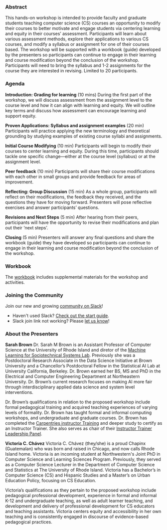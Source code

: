 <!-- ## Centering Learning and Equity in Assessment
_Tapia 2021 Workshop_ -->

### Abstract

This hands-on workshop is intended to provide faculty and graduate students teaching computer science (CS) courses an opportunity to modify their courses to better motivate and engage students via centering learning and equity in their courses’ assessment. Participants will learn about various assessment methods, explore their applications to various CS courses, and modify a syllabus or assignment for one of their courses based. The workshop will be supported with a workbook (guide) developed by the presenters so participants can continue to engage in their learning and course modification beyond the conclusion of the workshop. Participants will need to bring the syllabus and 1-2 assignments for the course they are interested in revising. Limited to 20 participants.

### Agenda

__Introduction: Grading for learning__ (10 mins)
During the first part of the workshop, we will discuss assessment from the assignment level to the course level and how it can align with learning and equity. We will outline key terms and discuss how assessment can encourage learning and support equity.

__Proven Applications: Syllabus and assignment examples__ (20 min)
Participants will practice applying the new terminology and theoretical grounding by studying examples of existing course syllabi and assignments.

__Initial Course Modifying__ (10 min)
Participants will begin to modify their courses to center learning and equity. During this time, participants should tackle one specific change—either at the course level (syllabus) or at the assignment level.

__Peer feedback__ (10 min)
Participants will share their course modifications with each other in small groups and provide feedback for areas of improvement.

__Reflecting: Group Discussion__ (15 min)
As a whole group, participants will reflect on their modifications, the feedback they received, and the questions they have for moving forward. Presenters will pose reflective exercises and answer participants’ questions.

__Revisions and Next Steps__ (5 min)
After hearing from their peers, participants will have the opportunity to revise their modifications and plan out their ‘next steps’. 

__Closing__ (5 min)
Presenters will answer any final questions and share the workbook (guide) they have developed so participants can continue to engage in their learning and course modification beyond the conclusion of the workshop. 


### Workbook

The [workbook](/workbook) includes supplemental materials for the workshop and activities.

### Joining the Community
Join our new and growing [community on Slack](https://join.slack.com/t/cle-community/shared_invite/zt-150edhpn4-xUY_kSBrfnbIc2DmjHYqwQ)! 
- Haven't used Slack? [Check out the start guide](https://slack.com/help/articles/360059928654-How-to-use-Slack--your-quick-start-guide?utm_source=hppromo&utm_medium=promo).
- Slack join link not working? Please [let us know](https://github.com/grading4learning/workbook/issues)!

### About the Presenters

__Sarah Brown__
Dr. Sarah M Brown is an Assistant Professor of Computer Science at the University of Rhode Island and diretor of the [Machine Learning for Sociotechnical Systems Lab](https://ml4sts.com/). Previously she was a Postdoctoral Research Associate in the Data Science Initiative at Brown University and a Chancellor’s Postdoctoral Fellow in the Statistical AI Lab at University California, Berkeley. Dr. Brown earned her BS, MS and PhD in the Electrical and Computer Engineering Department at Northeastern University. Dr. Brown’s current research focuses on making AI more fair through interdisciplinary applied data science and system level interventions. 

Dr. Brown’s qualifications in relation to the proposed workshop include formal pedagogical training and acquired teaching experiences of varying levels of formality. Dr. Brown has taught formal and informal computing workshops, and undergraduate and graduate courses. Dr. Brown has completed the [Carpentries instructor Training](http://carpentries.github.io/instructor-training/) and deeper study to certify as an Instructor Trainer. She also serves as chair of their [Instructor Trainer Leadership Panel](https://carpentries.org/blog/2021/03/announcing-new-Trainers-leadership-members/).

__Victoria C. Chávez__
Victoria C. Chávez (they/she) is a proud Chapinx (Guatemalan) who was born and raised in Chicago, and now calls Rhode Island home. Victoria is an incoming student at Northwestern's Joint PhD in Computer Science and Learning Sciences Program. Previously, they served as a Computer Science Lecturer in the Department of Computer Science and Statistics at The University of Rhode Island. Victoria has a Bachelor’s in Computer Science (CS) and Hispanic Studies and a Master’s on Urban Education Policy, focusing on CS Education. 

Victoria’s qualifications as they pertain to the proposed workshop include pedagogical professional development, experience in formal and informal K-12 and undergraduate teaching, as well as adult learner teaching, and development and delivery of professional development for CS educators and teaching assistants. Victoria centers equity and accessibility in her own teaching and is consistently engaged in discourse of evidence-based pedagogical practices.



